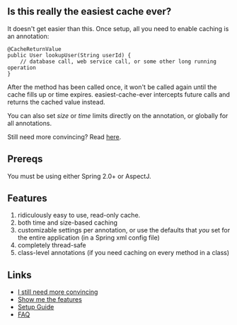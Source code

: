 ## Is this really the easiest cache ever? ##
It doesn't get easier than this. Once setup, all you need to enable caching is an annotation:
```
@CacheReturnValue
public User lookupUser(String userId) {
    // database call, web service call, or some other long running operation
}
```
After the method has been called once, it won't be called again until the cache fills up or time expires. easiest-cache-ever intercepts future calls and returns the cached value instead.

You can also set _size_ or _time_ limits directly on the annotation, or globally for all annotations.

Still need more convincing? Read [here](IStillNeedMoreConvincing.md).

## Prereqs ##
You must be using either Spring 2.0+ or AspectJ.

## Features ##
  1. ridiculously easy to use, read-only cache.
  1. both time and size-based caching
  1. customizable settings per annotation, or use the defaults that _you_ set for the entire application (in a Spring xml config file)
  1. completely thread-safe
  1. class-level annotations (if you need caching on every method in a class)

## Links ##
  * [I still need more convincing](IStillNeedMoreConvincing.md)
  * [Show me the features](Features.md)
  * [Setup Guide](SetupGuide.md)
  * [FAQ](FAQ.md)

